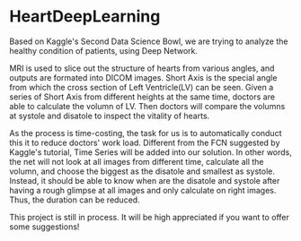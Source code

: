 # HeartDeepLearning

Based on Kaggle's Second Data Science Bowl, we are trying to analyze the healthy condition of patients, using Deep Network.

MRI is used to slice out the structure of hearts from various angles, and outputs are formated into DICOM images. Short Axis is the special angle from which the cross section of Left Ventricle(LV) can be seen. Given a series of Short Axis from different heights at the same time, doctors are able to calculate the volumn of LV. Then doctors will compare the volumns at systole and disatole to inspect the vitality of hearts.

As the process is time-costing, the task for us is to automatically conduct this it to reduce doctors' work load. Different from the FCN suggested by Kaggle's tutorial, Time Series will be added into our solution. In other words, the net will not look at all images from different time, calculate all the volumn, and choose the biggest as the disatole and smallest as systole. Instead, it should be able to know when are the disatole and systole after having a rough glimpse at all images and only calculate on right images. Thus, the duration can be reduced.

This project is still in process. It will be high appreciated if you want to offer some suggestions!

